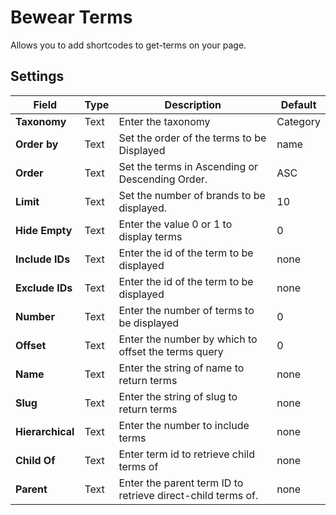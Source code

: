 # Bewear Terms
Allows you to add shortcodes to get-terms on your page.

## Settings

| Field | Type | Description | Default
| -- | -- | -- | -- |
| **Taxonomy** | Text |  Enter the taxonomy | Category
| **Order by** | Text |  Set the order of the terms to be Displayed | name
| **Order** | Text | Set the terms in Ascending or Descending Order. | ASC
| **Limit** | Text | Set the number of brands to be displayed. | 10
| **Hide Empty** | Text |  Enter the value 0 or 1 to display terms  | 0
| **Include IDs** | Text | Enter the id of the term to be displayed | none
| **Exclude IDs** | Text | Enter the id of the term to be displayed | none
| **Number** | Text | Enter the number of terms to be displayed | 0
| **Offset** | Text | Enter the number by which to offset the terms query | 0
| **Name** | Text | Enter the string of name to return terms | none
| **Slug** | Text | Enter the string of slug to return terms | none
| **Hierarchical** | Text | Enter the number to include terms | none
| **Child Of** | Text | Enter term id to retrieve child terms of| none
| **Parent** | Text | Enter the parent term ID to retrieve direct-child terms of. | none

